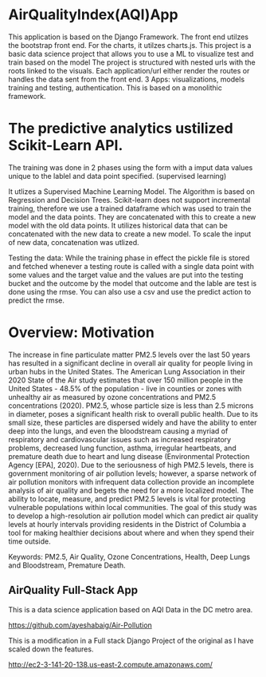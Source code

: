 # AirQualityIndex(AQI)App

This application is based on the Django Framework. 
The front end utilzes the bootstrap front end. For the charts, it utilzes charts.js. 
This project is a basic data science project that allows you to use a ML to visualize test and train based on the model
The project is structured with nested urls with the roots linked to the visuals. Each application/url either render the routes or handles the data sent from the front end.
3 Apps: visualizations, models training and testing, authentication.
This is based on a monolithic framework.


# The predictive analytics ustilized Scikit-Learn API. 
The training was done in 2 phases using the form with a imput data values unique to the lablel and data point specified. (supervised learning)

It utlizes a Supervised Machine Learning Model. The Algorithm is based on Regression and Decision Trees.
Scikit-learn does not support incremental training, therefore we use a trained dataframe which was used to train the model and the data points. They are concatenated with this to create a new model with the old data points.
It utilizes historical data that can be concatenated with the new data to create a new model. To scale the input of new data, concatenation was utlized. 

Testing the data: While the training phase in effect the pickle file is stored and fetched whenever a testing route is called with a single data point with some values and the target value and the values are put into the testing bucket and the outcome by the model that outcome and the lable are test is done using the rmse.
You can also use a csv and use the predict action to predict the rmse.

# Overview: Motivation

The increase in fine particulate matter PM2.5 levels over the last 50 years has resulted in a significant decline in overall air quality for people living in urban hubs in the United States. The American Lung Association in their 2020 State of the Air study estimates that over 150 million people in the United States - 48.5% of the population - live in counties or zones with unhealthy air as measured by ozone concentrations and PM2.5 concentrations (2020). PM2.5, whose particle size is less than 2.5 microns in diameter, poses a significant health risk to overall public health. Due to its small size, these particles are dispersed widely and have the ability to enter deep into the lungs, and even the bloodstream causing a myriad of respiratory and cardiovascular issues such as increased respiratory problems, decreased lung function, asthma, irregular heartbeats, and premature death due to heart and lung disease (Environmental Protection Agency [EPA], 2020). Due to the seriousness of high PM2.5 levels, there is government monitoring of air pollution levels; however, a sparse network of air pollution monitors with infrequent data collection provide an incomplete analysis of air quality and begets the need for a more localized model. The ability to locate, measure, and predict PM2.5 levels is vital for protecting vulnerable populations within local communities. The goal of this study was to develop a high-resolution air pollution model which can predict air quality levels at hourly intervals providing residents in the District of Columbia a tool for making healthier decisions about where and when they spend their time outside.

Keywords: PM2.5, Air Quality, Ozone Concentrations, Health, Deep Lungs and Bloodstream, Premature Death.

## AirQuality Full-Stack App


This is a data science application based on AQI Data in the DC metro area.

https://github.com/ayeshabaig/Air-Pollution

This is a modification in a Full stack Django Project of the original as I have scaled down the features.  

http://ec2-3-141-20-138.us-east-2.compute.amazonaws.com/



